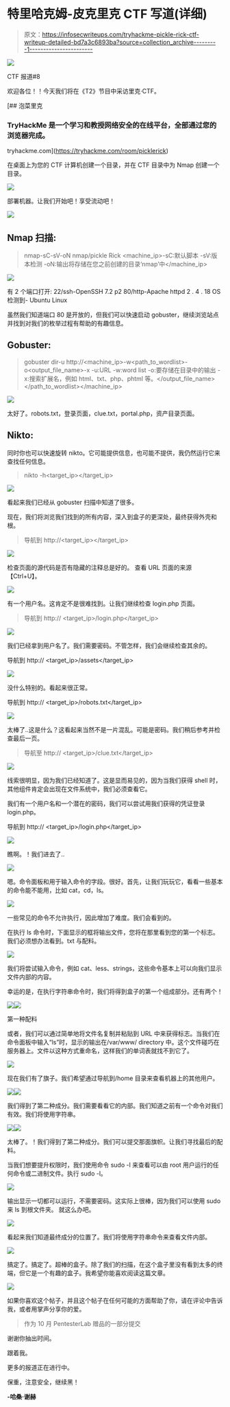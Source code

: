 # 特里哈克姆-皮克里克 CTF 写道(详细)

> 原文：<https://infosecwriteups.com/tryhackme-pickle-rick-ctf-writeup-detailed-bd7a3c6893ba?source=collection_archive---------1----------------------->

![](img/209b6dc08c73dddac8ab1b7a8015ecef.png)

CTF 报道#8

欢迎各位！！今天我们将在《T2》节目中采访里克·CTF。

[](https://tryhackme.com/room/picklerick) [## 泡菜里克

### TryHackMe 是一个学习和教授网络安全的在线平台，全部通过您的浏览器完成。

tryhackme.com](https://tryhackme.com/room/picklerick) 

在桌面上为您的 CTF 计算机创建一个目录，并在 CTF 目录中为 Nmap 创建一个目录。

![](img/4ce6d5fbaefbbd5caeddacc710a13195.png)

部署机器。让我们开始吧！享受流动吧！

![](img/85bc265bc4a197baae749ccc0eeb98c2.png)

## Nmap 扫描:

> nmap-sC-sV-oN nmap/pickle Rick <machine_ip>-sC:默认脚本
> -sV:版本检测
> -oN:输出将存储在您之前创建的目录‘nmap’中</machine_ip>

![](img/573f724f2366361e7dba5bce2f9d91de.png)

有 2 个端口打开:
22/ssh-OpenSSH 7.2 p2
80/http-Apache httpd 2 . 4 . 18
OS 检测到- Ubuntu Linux

虽然我们知道端口 80 是开放的，但我们可以快速启动 gobuster，继续浏览站点并找到对我们的枚举过程有帮助的有趣信息。

## Gobuster:

> gobuster dir-u http://<machine_ip>-w<path_to_wordlist>-o<output_file_name>-x <extensions>-u:URL
> -w:word list
> -o:要存储在目录中的输出
> -x:搜索扩展名，例如 html、txt、php、phtml 等。</extensions></output_file_name></path_to_wordlist></machine_ip>

![](img/77d9ac709902fb4915a8c6191c627a07.png)

太好了。robots.txt，登录页面，clue.txt，portal.php，资产目录页面。

## Nikto:

同时你也可以快速旋转 nikto。它可能提供信息，也可能不提供，我仍然运行它来查找任何信息。

> nikto -h<target_ip></target_ip>

![](img/d91c75ca1120e145b32201088079ec2f.png)

看起来我们已经从 gobuster 扫描中知道了很多。

现在，我们将浏览我们找到的所有内容，深入到盒子的更深处，最终获得外壳和根。

> 导航到 http://<target_ip></target_ip>

![](img/d4cbf6115116d97a5e45ec6ec66d627a.png)

检查页面的源代码是否有隐藏的注释总是好的。
查看 URL 页面的来源【Ctrl+U】。

![](img/303623320e5db90c339c5f2a6d8132e3.png)

有一个用户名。这肯定不是很难找到。让我们继续检查 login.php 页面。

> 导航到 http:// <target_ip>/login.php</target_ip>

![](img/33543daba4bde418c4bf4de4bf8af40e.png)

我们已经拿到用户名了。我们需要密码。不管怎样，我们会继续检查其余的。

导航到 http:// <target_ip>/assets</target_ip>

![](img/eef51fa0fcbe80a12045cb5d10fc7bfc.png)

没什么特别的。看起来很正常。

导航到 http:// <target_ip>/robots.txt</target_ip>

![](img/9e1281f99707ebbea6736fb09da6220c.png)

太棒了..这是什么？这看起来当然不是一片混乱。可能是密码。我们稍后参考并检查最后一页。

> 导航至 http:// <target_ip>/clue.txt</target_ip>

![](img/b43d8a85bf98e42080e11d8bb6e9d86a.png)

线索很明显，因为我们已经知道了。这是显而易见的，因为当我们获得 shell 时，其他组件肯定会出现在文件系统中，我们必须查看它。

我们有一个用户名和一个潜在的密码，我们可以尝试用我们获得的凭证登录 login.php。

导航到 http:// <target_ip>/login.php</target_ip>

![](img/3c079666733df97c03cf8507b523a9e9.png)

瞧啊。！我们进去了..

![](img/47ad9d35198a7c6590369fb4e63c18b5.png)

嗯。命令面板和用于输入命令的字段。很好。首先，让我们玩玩它，看看一些基本的命令能不能用，比如 cat，cd，ls。

![](img/1c78d2a842159b641d7569b3c7c0bd32.png)

一些常见的命令不允许执行，因此增加了难度。我们会看到的。

在执行 ls 命令时，下面显示的框将输出文件，您将在那里看到您的第一个标志。我们必须想办法看到。txt 与配料。

![](img/d06158231d8d338bb18bc7f04b67b2b8.png)

我们将尝试输入命令，例如 cat、less、strings，这些命令基本上可以向我们显示文件内部的内容。

幸运的是，在执行字符串命令时，我们将得到盒子的第一个组成部分。还有两个！

![](img/bb6bd98503207ef658f9c577c294c6f2.png)![](img/0657943b588c48fe7acf501f76b55100.png)

第一种配料

或者，我们可以通过简单地将文件名复制并粘贴到 URL 中来获得标志。当我们在命令面板中输入“ls”时，显示的输出在/var/www/ directory 中。这个文件碰巧在服务器上。文件以这种方式重命名，这样我们的单词表就找不到它了。

![](img/29be176de498b78009cfcf68833c12c2.png)

现在我们有了旗子。我们希望通过导航到/home 目录来查看机器上的其他用户。

![](img/48ef11446d5433bd71a3f84150a8e3a7.png)![](img/24c5e484190b1b41a1beee58bc177a61.png)

我们得到了第二种成分。我们需要看看它的内部。我们知道之前有一个命令对我们有效。我们将使用字符串。

![](img/9d9f8abc9dc664d7d5ee39b69782e82b.png)![](img/a8675653d7d508b86895a62eca883b2a.png)

太棒了。！我们得到了第二种成分。我们可以提交那面旗帜。让我们寻找最后的配料。

当我们想要提升权限时，我们使用命令 sudo -l 来查看可以由 root 用户运行的任何命令或二进制文件。执行 sudo -l。

![](img/a1e12cb5a7b48dcaa411a90cc3dd198d.png)

输出显示一切都可以运行，不需要密码。这实际上很棒，因为我们可以使用 sudo 来 ls 到根文件夹。
就这么办吧。

![](img/0bbbc1c8af521041339b50f38d31b6ac.png)

看起来我们知道最终成分的位置了。我们将使用字符串命令来查看文件内部。

![](img/a14b8acb80393d886af40fc8c969d789.png)

搞定了。搞定了。超棒的盒子。除了我们的扫描，在这个盒子里没有看到太多的终端，但它是一个有趣的盒子。我希望你能喜欢阅读这篇文章。

![](img/ec4716f4f049e8ec85e96981c8a276ee.png)

如果你喜欢这个帖子，并且这个帖子在任何可能的方面帮助了你，请在评论中告诉我，或者用掌声分享你的爱。

> 作为 10 月 PentesterLab 赠品的一部分提交

谢谢你抽出时间。

跟着我。

更多的报道正在进行中。

保重，注意安全，继续黑！

**-哈桑·谢赫**